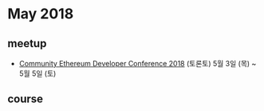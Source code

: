 # May 2018

## meetup

* [Community Ethereum Developer Conference 2018](https://edcon.io) (토론토) 5월 3일 (목) ~ 5월 5일 (토)

## course

